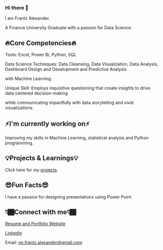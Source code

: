 ### Hi there 👋
I am Frantz Alexander.

A Finance University Graduate with a passion for Data Science.


## 🔥Core Competencies🔥

Tools: Excel, Power Bi, Python, SQL

Data Science Techniques: Data Cleansing, Data Visualization, Data Analysis, Dashboard Design and Development and Predictive Analysis 

with Machine Learning. 

Unique Skill: Employs inquisitive questioning that create insights to drive data centered decision-making 


while communicating impactfully with data storytelling and vivid visualizations.

## ⚡I'm currently working on⚡
Improving my skills in Machine Learning, statistical analysis and Python programming.

## 💡Projects & Learnings💡
Click here for my [projects](https://github.com/frantzalexander/DataSciencePortfolio).

## 😎Fun Facts😎
I have a passion for designing presentations using Power Point.

## 👇🏾Connect with me👇🏾
[Resume and Portfolio Website](https://frantzalexander.notion.site/Resume-Portfolio-7e20cf1ea62a484c8b8da2b12832e1bf)


[Linkedin](https://www.linkedin.com/in/frantz-alexander)


Email: mr.frantz.alexander@gmail.com

<!--
**frantzalexander/frantzalexander** is a ✨ _special_ ✨ repository because its `README.md` (this file) appears on your GitHub profile.
Here are some ideas to get you started:

- 🔭 I’m currently working on ...
- 🌱 I’m currently learning ...
- 👯 I’m looking to collaborate on ...
- 🤔 I’m looking for help with ...
- 💬 Ask me about ...
- 📫 How to reach me: ...
- 😄 Pronouns: ...
- ⚡ Fun fact: ...
-->
